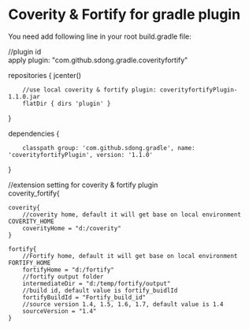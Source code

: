 # Coverity &amp; Fortify for gradle plugin

<p>You need add following line in your root build.gradle file:</p>

  //plugin id	
  apply plugin: "com.github.sdong.gradle.coverityfortify"

  repositories {
 		jcenter()
 	
		//use local coverity & fortify plugin: coverityfortifyPlugin-1.1.0.jar
		flatDir { dirs 'plugin' }	 
  }
  
  
  dependencies {

		classpath group: 'com.github.sdong.gradle', name: 'coverityfortifyPlugin', version: '1.1.0' 
  }


  //extension setting for coverity & fortify plugin	    
  coverity_fortify{
  
	coverity{	 
		//coverity home, default it will get base on local environment COVERITY_HOME
		coverityHome = "d:/coverity"
	}
	
	fortify{
		//Fortify home, default it will get base on local environment FORTIFY_HOME
		fortifyHome = "d:/fortify"
		//fortify output folder
		intermediateDir = "d:/temp/fortify/output"
		//build id, default value is fortify_buidlId
		fortifyBuildId = "Fortify_build_id"
		//source version 1.4, 1.5, 1.6, 1.7, default value is 1.4
		sourceVersion = "1.4"
	}

	
